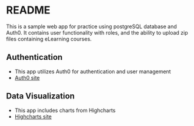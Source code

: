 # README

This is a sample web app for practice using postgreSQL database and Auth0.
It contains user functionality with roles, and the ability to upload zip files containing eLearning courses.

## Authentication

- This app utilizes Auth0 for authentication and user management
- [Auth0 site](https://auth0.com)

## Data Visualization

- This app includes charts from Highcharts
- [Highcharts site](http://www.highcharts.com)

